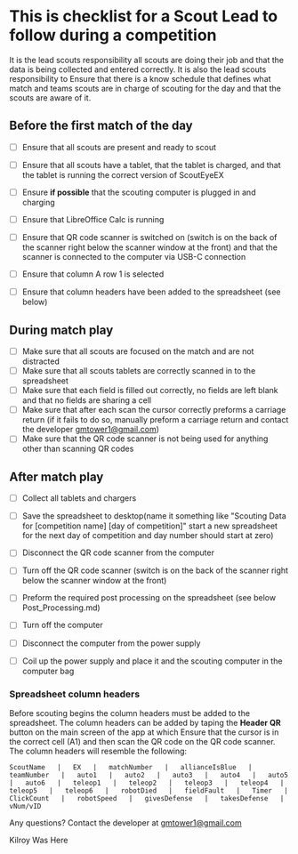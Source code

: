 # This is checklist for a Scout Lead to follow during a competition

It is the lead scouts responsibility all scouts are doing their job and that the data is being collected and entered correctly. It is also the lead scouts responsibility to Ensure that there is a know schedule that defines what match and teams scouts are in charge of scouting for the day and that the scouts are aware of it.

## Before the first match of the day
- [ ] Ensure that all scouts are present and ready to scout
- [ ] Ensure that all scouts have a tablet, that the tablet is charged, and that the tablet is running the correct version of ScoutEyeEX
- [ ] Ensure **if possible** that the scouting computer is plugged in and charging
- [ ] Ensure that LibreOffice Calc is running
- [ ] Ensure that QR code scanner is switched on (switch is on the back of the scanner right below the scanner window at the front) and that the scanner is connected to the computer via USB-C connection
- [ ] Ensure that column A row 1 is selected
- [ ] Ensure that column headers have been added to the spreadsheet (see below)



## During match play
- [ ] Make sure that all scouts are focused on the match and are not distracted
- [ ] Make sure that all scouts tablets are correctly scanned in to the spreadsheet
- [ ] Make sure that each field is filled out correctly, no fields are left blank and that no fields are sharing a cell
- [ ] Make sure that after each scan the cursor correctly preforms a carriage return (if it fails to do so, manually preform a carriage return and contact the developer gmtower1@gmail.com)
- [ ] Make sure that the QR code scanner is not being used for anything other than scanning QR codes

## After match play
- [ ] Collect all tablets and chargers
- [ ] Save the spreadsheet to desktop(name it something like "Scouting Data for [competition name] [day of competition]" start a new spreadsheet for the next day of competition and day number should start at zero)
- [ ] Disconnect the QR code scanner from the computer
- [ ] Turn off the QR code scanner (switch is on the back of the scanner right below the scanner window at the front)
- [ ] Preform the required post processing on the spreadsheet (see below Post_Processing.md)
- [ ] Turn off the computer
- [ ] Disconnect the computer from the power supply
- [ ] Coil up the power supply and place it and the scouting computer in the computer bag


### Spreadsheet column headers
Before scouting begins the column headers must be added to the spreadsheet. The column headers can be added by taping the **Header QR** button on the main screen of the app at which Ensure that the cursor is in the correct cell (A1) and then scan the QR code on the QR code scanner. The column headers will resemble the following:

```
ScoutName   |   EX   |   matchNumber   |   allianceIsBlue   |   teamNumber   |   auto1   |   auto2   |   auto3   |   auto4   |   auto5   |   auto6   |   teleop1   |   teleop2   |   teleop3   |   teleop4   |   teleop5   |   teleop6   |   robotDied   |   fieldFault   |   Timer   |   ClickCount   |   robotSpeed   |   givesDefense   |   takesDefense   |   vNum/vID
```




Any questions? Contact the developer at gmtower1@gmail.com

Kilroy Was Here

